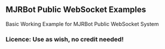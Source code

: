 ## MJRBot Public WebSocket Examples
Basic Working Example for MJRBot Public WebSocket System


### Licence: Use as wish, no credit needed! 

